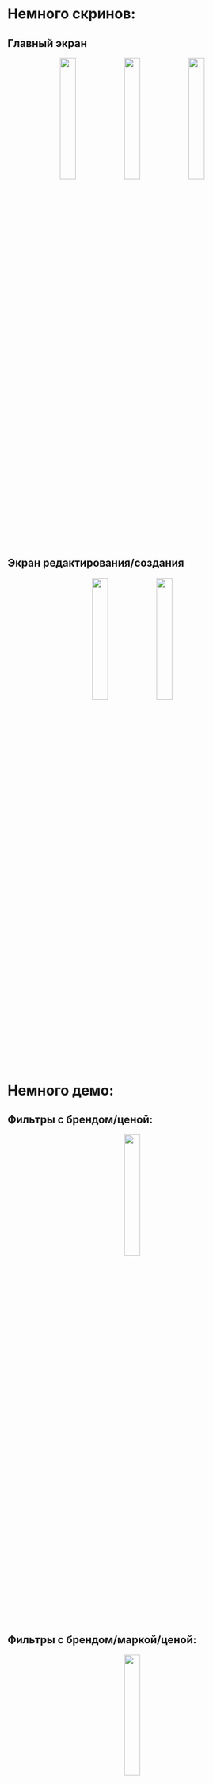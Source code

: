 # Немного скринов:
## **Главный экран**
<p align="center"> 
  <img src = "https://github.com/not2exe/AutoTrade/assets/91745398/b158adf4-a1ef-4cb2-a722-9b9727a99566" width=25% height=25%>
  <img src = "https://github.com/not2exe/AutoTrade/assets/91745398/6810b117-7bbe-43e0-bd0b-05e2d794112e" width=25% height=25%>
  <img src = "https://github.com/not2exe/AutoTrade/assets/91745398/47c15827-6e2a-4c40-91ed-44bf4fe98588" width=25% height=25%>
  </p>
  
## **Экран редактирования/создания**
<p align="center"> 
  <img src = "https://github.com/not2exe/AutoTrade/assets/91745398/f817ea96-add6-4cc8-908c-ddb2f7e3d3a2" width=25% height=25%>
  <img src = "https://github.com/not2exe/AutoTrade/assets/91745398/25afbe81-66b1-4ffb-a51b-9d05100893da" width=25% height=25%>
  </p>

# **Немного демо:**

## **Фильтры с брендом/ценой:**
<p align="center"> 
  <img src = "https://github.com/not2exe/AutoTrade/assets/91745398/a5fa42a2-91b0-4a5c-a172-50753301b5e8" width=25% height=25%>
  </p>

## **Фильтры с брендом/маркой/ценой:**
<p align="center"> 
  <img src = "https://github.com/not2exe/AutoTrade/assets/91745398/a1f73198-358f-4e68-b52d-8170d28860f2" width=25% height=25%>
  </p>

## **Открытие экрана редактирования:**
<p align="center"> 
  <img src = "https://github.com/not2exe/AutoTrade/assets/91745398/c5246445-dd69-48fb-b9ec-836d6542cfe6" width=25% height=25%>
  </p>

